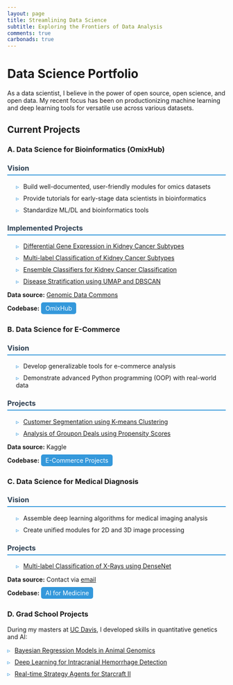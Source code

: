 ```yaml
---
layout: page
title: Streamlining Data Science
subtitle: Exploring the Frontiers of Data Analysis
comments: true
carbonads: true
---
```


<style>
.project-section { margin-bottom: 30px; }
.project-title { color: #2c3e50; border-bottom: 2px solid #3498db; padding-bottom: 5px; }
.project-description { margin-left: 20px; }
.project-list { list-style-type: none; padding-left: 0; }
.project-list li { margin-bottom: 10px; }
.project-list li:before { content: "▹"; color: #3498db; margin-right: 10px; }
.codebase-link { background-color: #3498db; color: white; padding: 5px 10px; border-radius: 5px; text-decoration: none; }
</style>

# Data Science Portfolio

As a data scientist, I believe in the power of open source, open science, and open data. My recent focus has been on productionizing machine learning and deep learning tools for versatile use across various datasets.

## Current Projects

### A. Data Science for Bioinformatics (OmixHub)

<div class="project-section">
<h3 class="project-title">Vision</h3>
<ul class="project-list project-description">
  <li>Build well-documented, user-friendly modules for omics datasets</li>
  <li>Provide tutorials for early-stage data scientists in bioinformatics</li>
  <li>Standardize ML/DL and bioinformatics tools</li>
</ul>

<h3 class="project-title">Implemented Projects</h3>
<ul class="project-list project-description">
  <li><a href="/files/DeSeqApplication/docs/workflow.md">Differential Gene Expression in Kidney Cancer Subtypes</a></li>
  <li><a href="/files/SupervisedLearningApplication/docs/workflow.md">Multi-label Classification of Kidney Cancer Subtypes</a></li>
  <li><a href="/files/SuperviseLearningEnsembleApplication/workflow.md">Ensemble Classifiers for Kidney Cancer Classification</a></li>
  <li><a href="/files/UmapApplication/docs/workflow.md">Disease Stratification using UMAP and DBSCAN</a></li>
</ul>

<p><strong>Data source:</strong> <a href="https://portal.gdc.cancer.gov/repository">Genomic Data Commons</a></p>
<p><strong>Codebase:</strong> <a href="https://github.com/adhal007/OmixHub" class="codebase-link">OmixHub</a></p>
</div>

### B. Data Science for E-Commerce

<div class="project-section">
<h3 class="project-title">Vision</h3>
<ul class="project-list project-description">
  <li>Develop generalizable tools for e-commerce analysis</li>
  <li>Demonstrate advanced Python programming (OOP) with real-world data</li>
</ul>

<h3 class="project-title">Projects</h3>
<ul class="project-list project-description">
  <li><a href="/files/E_commerce_projects/customer_segmentation_model.md">Customer Segmentation using K-means Clustering</a></li>
  <li><a href="/files/E_commerce_projects/groupon_deals_data_analysis.md">Analysis of Groupon Deals using Propensity Scores</a></li>
</ul>

<p><strong>Data source:</strong> Kaggle</p>
<p><strong>Codebase:</strong> <a href="https://github.com/adhal007/Data-Science-with-Python" class="codebase-link">E-Commerce Projects</a></p>
</div>

### C. Data Science for Medical Diagnosis

<div class="project-section">
<h3 class="project-title">Vision</h3>
<ul class="project-list project-description">
  <li>Assemble deep learning algorithms for medical imaging analysis</li>
  <li>Create unified modules for 2D and 3D image processing</li>
</ul>

<h3 class="project-title">Projects</h3>
<ul class="project-list project-description">
  <li><a href="/files/ComputerVision/imbalanced_xray_classification.md">Multi-label Classification of X-Rays using DenseNet</a></li>
</ul>

<p><strong>Data source:</strong> Contact via <a href="mailto:adhalbiophysics@gmail.com">email</a></p>
<p><strong>Codebase:</strong> <a href="https://github.com/adhal007/AIMedicine" class="codebase-link">AI for Medicine</a></p>
</div>

### D. Grad School Projects

<div class="project-section">
<p>During my masters at <a href="https://cs.ucdavis.edu/">UC Davis</a>, I developed skills in quantitative genetics and AI:</p>

<ul class="project-list">
  <li><a href="https://github.com/adhal007/SSBR-JWAS-Implementation">Bayesian Regression Models in Animal Genomics</a></li>
  <li><a href="https://www.overleaf.com/1359439834vszcmwdsjymd#b028db">Deep Learning for Intracranial Hemorrhage Detection</a></li>
  <li><a href="https://github.com/adhal007/SC2-GCP-CNN">Real-time Strategy Agents for Starcraft II</a></li>
</ul>
</div>

<!-- ### Software Development /Object Oriented Programming (OOP) Practices:
I'm a big advocate of writing re-usable and streamline code for data science projects. Some of the modules that I've built for my personal bioinformatics projects can be found on [OmixHub](https://github.com/adhal007/OmixHub). Some of the crucial and advanced concepts of **inheritance, polymorphism, encapsulation and abstraction** can be seen in all of the modules.

Here is a list of some useful tools that can be found:

- **[Base Preprocessor](https://github.com/adhal007/OmixHub/blob/main/src/base_preprocessor.py)**
  - Example class with methods and attributes inherited by child classes. Some key methods provided are:
    - data skew
    - data leakage
    - patient overlap
    - training_testing_split 
    - etc
- **[Base ml models wrapper](https://github.com/adhal007/OmixHub/blob/main/src/base_ml_models.py)**
  - Example class with functionality to evaluate and plot multiple ML models for a data science application. This is intended to be inherited by specific child classes for building models for different Omics data
- **[Dimensionality reduction and clustering wrapper](https://github.com/adhal007/OmixHub/blob/main/src/DimRedMappers/README.md)**
  - Interfaces with Preprocessor classes to facilitate easy application of UMAP and clustering
- **[Differential Analysis Wrapper](https://github.com/adhal007/OmixHub/blob/main/src/pydeseq_utils.py)**
  - Faciliatates easy application of pydyseq in a few lines to perform differential analysis -->


